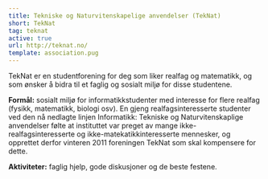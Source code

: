```yaml
---
title: Tekniske og Naturvitenskapelige anvendelser (TekNat)
short: TekNat
tag: teknat
active: true
url: http://teknat.no/
template: association.pug
---
```


TekNat er en studentforening for deg som liker realfag og matematikk, og som ønsker å bidra til et faglig og sosialt miljø for disse studentene.

**Formål:** sosialt miljø for informatikkstudenter med interesse for flere realfag (fysikk, matematikk, biologi osv). En gjeng realfagsinteresserte studenter ved den nå nedlagte linjen Informatikk: Tekniske og Naturvitenskaplige anvendelser følte at instituttet var preget av mange ikke-realfagsinteresserte og ikke-matekatikkinteresserte mennesker, og opprettet derfor vinteren 2011 foreningen TekNat som skal kompensere for dette.

**Aktiviteter:** faglig hjelp, gode diskusjoner og de beste festene.